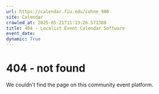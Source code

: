 ```yaml
---
url: https://calendar.fiu.edu/cohne_980
site: Calendar
crawled_at: 2025-05-21T11:13:26.571388
title: 404 - Localist Event Calendar Software
event_date: 
dynamic: True
---
```


# 404 - not found
We couldn't find the page on this community event platform.

